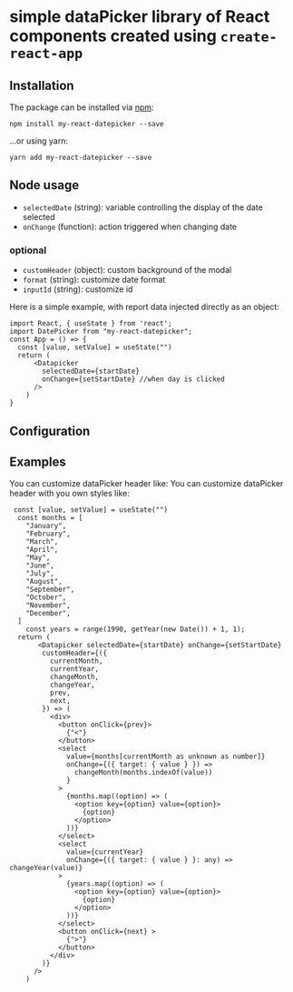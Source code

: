 # simple dataPicker library of React components created using `create-react-app`

## Installation

The package can be installed via [npm](https://github.com/npm/cli):

```text
npm install my-react-datepicker --save
```

...or using yarn:

```text
yarn add my-react-datepicker --save
```

## Node usage

- ``selectedDate`` (string): variable controlling the display of the date selected
- ``onChange`` (function): action triggered when changing date

### optional

- ``customHeader`` (object): custom background of the modal
- ``format`` (string): customize date format
- ``inputId`` (string): customize id

Here is a simple example, with report data injected directly as an object:

```tsx
import React, { useState } from 'react';
import DatePicker from "my-react-datepicker";
const App = () => {
  const [value, setValue] = useState("")
  return (
      <Datapicker
        selectedDate={startDate}
        onChange={setStartDate} //when day is clicked
      />
    )
}
```

## Configuration

## Examples

You can customize dataPicker header like:
You can customize dataPicker header with you own styles like:

```tsx
 const [value, setValue] = useState("")
  const months = [
    "January",
    "February",
    "March",
    "April",
    "May",
    "June",
    "July",
    "August",
    "September",
    "October",
    "November",
    "December",
  ]
    const years = range(1990, getYear(new Date()) + 1, 1);
  return (
       <Datapicker selectedDate={startDate} onChange={setStartDate}
        customHeader={({
          currentMonth,
          currentYear,
          changeMonth,
          changeYear,
          prev,
          next,
        }) => (
          <div>
            <button onClick={prev}>
              {"<"}
            </button>
            <select
              value={months[currentMonth as unknown as number]}
              onChange={({ target: { value } }) =>
                changeMonth(months.indexOf(value))
              }
            >
              {months.map((option) => (
                <option key={option} value={option}>
                  {option}
                </option>
              ))}
            </select>
            <select
              value={currentYear}
              onChange={({ target: { value } }: any) => changeYear(value)}
            >
              {years.map((option) => (
                <option key={option} value={option}>
                  {option}
                </option>
              ))}
            </select>
            <button onClick={next} >
              {">"}
            </button>
          </div>
        )}
      />
    )
```
